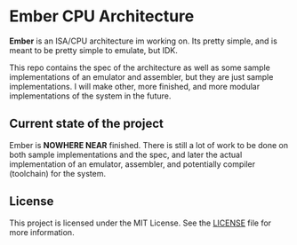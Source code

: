 # Ember CPU Architecture

**Ember** is an ISA/CPU architecture im working on. Its pretty simple, and is meant to be pretty simple to emulate, but IDK.

This repo contains the spec of the architecture as well as some sample implementations of an emulator and assembler, but they are just sample implementations. I will make other, more finished, and more modular implementations of the system in the future.

## Current state of the project

Ember is **NOWHERE NEAR** finished. There is still a lot of work to be done on both sample implementations and the spec, and later the actual implementation of an emulator, assembler, and potentially compiler (toolchain) for the system.

## License

This project is licensed under the MIT License. See the [LICENSE](LICENSE) file
for more information.
